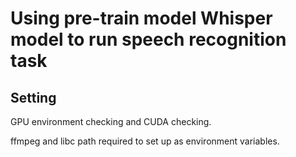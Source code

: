 # Using pre-train model Whisper model to run speech recognition task
## Setting
GPU environment checking and CUDA checking.

ffmpeg and libc path required to set up as environment variables.

